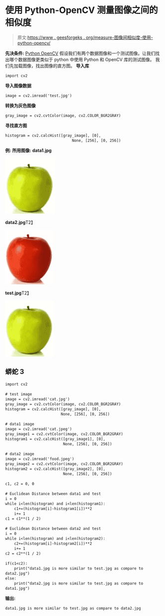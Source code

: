 # 使用 Python-OpenCV 测量图像之间的相似度

> 原文:[https://www . geesforgeks . org/measure-图像间相似度-使用-python-opencv/](https://www.geeksforgeeks.org/measure-similarity-between-images-using-python-opencv/)

**先决条件:** [Python OpenCV](https://www.geeksforgeeks.org/opencv-python-tutorial/#getting)
假设我们有两个数据图像和一个测试图像。让我们找出哪个数据图像更类似于 python 中使用 Python 和 OpenCV 库的测试图像。
我们先加载图像，找出图像的直方图。
**导入库**

```
import cv2
```

**导入图像数据**

```
image = cv2.imread('test.jpg')
```

**转换为灰色图像**

```
gray_image = cv2.cvtColor(image, cv2.COLOR_BGR2GRAY)
```

**寻找直方图**

```
histogram = cv2.calcHist([gray_image], [0], 
                              None, [256], [0, 256])
```

**例:**
**所用图像:**
**data1.jpg**

![](img/d8b6a37fc13b4df808632e844e811836.png)

**data2.jpg**T2】

![](img/f4ac5649c12190e8727fe7a938238383.png)

**test.jpg**T2】

![](img/045a6056d7aa6bd3ec0498dc15ac3e97.png)

## 蟒蛇 3

```
import cv2

# test image
image = cv2.imread('cat.jpg')
gray_image = cv2.cvtColor(image, cv2.COLOR_BGR2GRAY)
histogram = cv2.calcHist([gray_image], [0],
                         None, [256], [0, 256])

# data1 image
image = cv2.imread('cat.jpeg')
gray_image1 = cv2.cvtColor(image, cv2.COLOR_BGR2GRAY)
histogram1 = cv2.calcHist([gray_image1], [0],
                          None, [256], [0, 256])

# data2 image
image = cv2.imread('food.jpeg')
gray_image2 = cv2.cvtColor(image, cv2.COLOR_BGR2GRAY)
histogram2 = cv2.calcHist([gray_image2], [0],
                          None, [256], [0, 256])

c1, c2 = 0, 0

# Euclidean Distance between data1 and test
i = 0
while i<len(histogram) and i<len(histogram1):
    c1+=(histogram[i]-histogram1[i])**2
    i+= 1
c1 = c1**(1 / 2)

# Euclidean Distance between data2 and test
i = 0
while i<len(histogram) and i<len(histogram2):
    c2+=(histogram[i]-histogram2[i])**2
    i+= 1
c2 = c2**(1 / 2)

if(c1<c2):
    print("data1.jpg is more similar to test.jpg as compare to data2.jpg")
else:
    print("data2.jpg is more similar to test.jpg as compare to data1.jpg")
```

**输出:**

```
data1.jpg is more similar to test.jpg as compare to data2.jpg
```